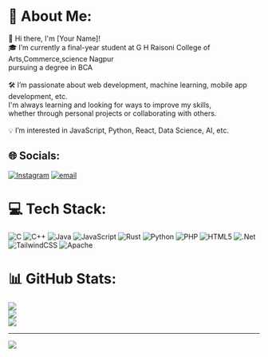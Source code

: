 # 💫 About Me:
👋 Hi there, I'm [Your Name]!<br>🎓 I’m currently a final-year student at  G H Raisoni College of Arts,Commerce,science Nagpur <br>     pursuing a degree in BCA<br><br>🛠️ I’m passionate about web development, machine learning, mobile app development, etc.<br> I'm always learning and looking for ways to improve my skills,<br> whether through personal projects or collaborating with others.<br><br>💡 I’m interested in  JavaScript, Python, React, Data Science, AI, etc.


## 🌐 Socials:
[![Instagram](https://img.shields.io/badge/Instagram-%23E4405F.svg?logo=Instagram&logoColor=white)](https://instagram.com/nomaan.quraishi) [![email](https://img.shields.io/badge/Email-D14836?logo=gmail&logoColor=white)](mailto:nomaanking925@gmail.com) 

# 💻 Tech Stack:
![C](https://img.shields.io/badge/c-%2300599C.svg?style=for-the-badge&logo=c&logoColor=white) ![C++](https://img.shields.io/badge/c++-%2300599C.svg?style=for-the-badge&logo=c%2B%2B&logoColor=white) ![Java](https://img.shields.io/badge/java-%23ED8B00.svg?style=for-the-badge&logo=openjdk&logoColor=white) ![JavaScript](https://img.shields.io/badge/javascript-%23323330.svg?style=for-the-badge&logo=javascript&logoColor=%23F7DF1E) ![Rust](https://img.shields.io/badge/rust-%23000000.svg?style=for-the-badge&logo=rust&logoColor=white) ![Python](https://img.shields.io/badge/python-3670A0?style=for-the-badge&logo=python&logoColor=ffdd54) ![PHP](https://img.shields.io/badge/php-%23777BB4.svg?style=for-the-badge&logo=php&logoColor=white) ![HTML5](https://img.shields.io/badge/html5-%23E34F26.svg?style=for-the-badge&logo=html5&logoColor=white) ![.Net](https://img.shields.io/badge/.NET-5C2D91?style=for-the-badge&logo=.net&logoColor=white) ![TailwindCSS](https://img.shields.io/badge/tailwindcss-%2338B2AC.svg?style=for-the-badge&logo=tailwind-css&logoColor=white) ![Apache](https://img.shields.io/badge/apache-%23D42029.svg?style=for-the-badge&logo=apache&logoColor=white)
# 📊 GitHub Stats:
![](https://github-readme-stats.vercel.app/api?username=nomiyehh&theme=dark&hide_border=false&include_all_commits=false&count_private=false)<br/>
![](https://nirzak-streak-stats.vercel.app/?user=nomiyehh&theme=dark&hide_border=false)<br/>
![](https://github-readme-stats.vercel.app/api/top-langs/?username=nomiyehh&theme=dark&hide_border=false&include_all_commits=false&count_private=false&layout=compact)

---
[![](https://visitcount.itsvg.in/api?id=nomiyehh&icon=0&color=0)](https://visitcount.itsvg.in)

<!-- Proudly created with GPRM ( https://gprm.itsvg.in ) -->